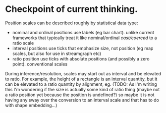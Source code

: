 # Checkpoint of current thinking.

Position scales can be described roughly by statistical data type:

- nominal and ordinal positions use labels (eg bar chart). unlike current frameworks that typically
  treat it like nominal/ordinal _cast/coerced_ to a ratio scale
- interval positions use ticks that emphasize size, not position (eg map scales, but also for use in
  streamgraph etc)
- ratio position use ticks with absolute positions (and possibly a zero point). conventional scales

During inference/resolution, scales may start out as interval and be elevated to ratio. For example,
the height of a rectangle is an interval quantity, but it can be elevated to a ratio quantity by
alignment, eg. (TODO: As I'm writing this I'm wondering if the size is actually some kind of ratio
thing (maybe not a ratio position yet because the position is undefined?) so maybe it is not having
any sway over the conversion to an interval scale and that has to do with shape embedding...)
